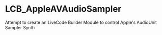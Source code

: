 # LCB_AppleAVAudioSampler
Attempt to create an LiveCode Builder Module to control Apple's AudioUnit Sampler Synth

